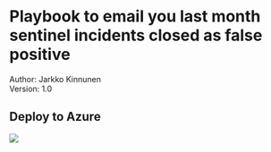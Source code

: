 # Playbook to email you last month sentinel incidents closed as false positive

Author: Jarkko Kinnunen  <br />
Version: 1.0

## Deploy to Azure
<a href="https://portal.azure.com/#create/Microsoft.Template/uri/https://raw.githubusercontent.com/Jaekk0/Sentinel/main/Playbooks/lastmonthincidents-closed-falsepositive/azuredeploy.json" target="_blank">
  <img src="https://aka.ms/deploytoazurebutton"/>
</a>                                                                                                            
       
